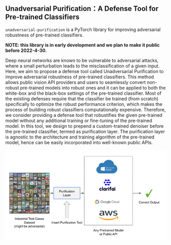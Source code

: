 ## Unadversarial Purification：A Defense Tool for Pre-trained Classifiers

`unadversarial-purification` is a PyTorch library for improving adversarial robustness of pre-trained classifiers.

**NOTE: this library is in early development and we plan to make it public before 2022-4-30.**

Deep neural networks are known to be vulnerable to adversarial attacks, where a small perturbation leads to the misclassification of a given input. Here, we aim to propose a defense tool called Unadversarial Purification to improve adversarial robustness of pre-trained classifiers. This method allows public vision API providers and users to seamlessly convert non-robust pre-trained models into robust ones and it can be applied to both the white-box and the black-box settings of the pre-trained classifier. Most of the existing defenses require that the classifier be trained (from scratch) specifically to optimize the robust performance criterion, which makes the process of building robust classifiers computationally expensive. Therefore, we consider providing a defense tool that robustifies the given pre-trained model without any additional training or fine-tuning of the pre-trained model. In this tool, we design to prepend a custom-trained denoiser before the pre-trained classifier, termed as purification layer. The purification layer is agnostic to the architecture and training algorithm of the pre-trained model, hence can be easily incorporated into well-known public APIs.  

![](https://github.com/AMI-NTU/unadversarial_purification_tool/blob/main/tools.png?raw=true)
